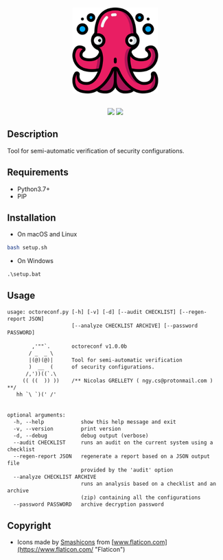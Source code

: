 <p align="center">
  <img width="200" height="200" src="ressources/logo.png">
  <br/><br/>
</p>

<p align="center">
  <img src="https://img.shields.io/badge/python-3.7+-blue.svg">
  <img src="https://img.shields.io/badge/platform-macOS%2FLinux%2FWindows-blue.svg">
</p>

## Description

Tool for semi-automatic verification of security configurations.

## Requirements

- Python3.7+
- PIP

## Installation

- On macOS and Linux

```bash
bash setup.sh
```

- On Windows

```batch
.\setup.bat
```

## Usage

```
usage: octoreconf.py [-h] [-v] [-d] [--audit CHECKLIST] [--regen-report JSON]
                     [--analyze CHECKLIST ARCHIVE] [--password PASSWORD]

        ,'""`.       octoreconf v1.0.0b
       / _  _ \ 
       |(@)(@)|      Tool for semi-automatic verification
       )  __  (      of security configurations.
      /,'))((`.\
     (( ((  )) ))    /** Nicolas GRELLETY ( ngy.cs@protonmail.com ) **/
   hh `\ `)(' /'
  

optional arguments:
  -h, --help            show this help message and exit
  -v, --version         print version
  -d, --debug           debug output (verbose)
  --audit CHECKLIST     runs an audit on the current system using a checklist
  --regen-report JSON   regenerate a report based on a JSON output file
                        provided by the 'audit' option
  --analyze CHECKLIST ARCHIVE
                        runs an analysis based on a checklist and an archive
                        (zip) containing all the configurations
  --password PASSWORD   archive decryption password
```

## Copyright

- Icons made by [Smashicons](https://www.flaticon.com/authors/smashicons "Smashicons") from [www.flaticon.com](https://www.flaticon.com/ "Flaticon")

